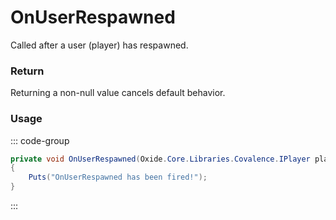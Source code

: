 # OnUserRespawned
<Badge type="info" text="Player"/><Badge type="danger" text="Carbon Compatible"/><Badge type="warning" text="Oxide Compatible"/>
Called after a user (player) has respawned.

### Return
Returning a non-null value cancels default behavior.

### Usage
::: code-group
```csharp [Example]
private void OnUserRespawned(Oxide.Core.Libraries.Covalence.IPlayer player)
{
	Puts("OnUserRespawned has been fired!");
}
```
:::

